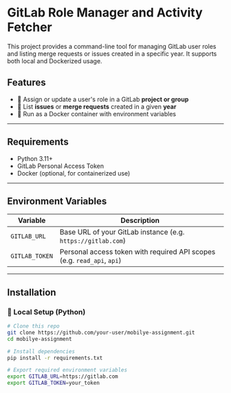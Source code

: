 # GitLab Role Manager and Activity Fetcher

This project provides a command-line tool for managing GitLab user roles and listing merge requests or issues created in a specific year. It supports both local and Dockerized usage.

## Features

- 🔑 Assign or update a user's role in a GitLab **project or group**
- 📅 List **issues** or **merge requests** created in a given **year**
- 🐳 Run as a Docker container with environment variables

---

## Requirements

- Python 3.11+
- GitLab Personal Access Token
- Docker (optional, for containerized use)

---

## Environment Variables

| Variable      | Description                  |
|---------------|------------------------------|
| `GITLAB_URL`  | Base URL of your GitLab instance (e.g. `https://gitlab.com`) |
| `GITLAB_TOKEN`| Personal access token with required API scopes (e.g. `read_api`, `api`) |

---

## Installation

### 🔧 Local Setup (Python)

```bash
# Clone this repo
git clone https://github.com/your-user/mobilye-assignment.git
cd mobilye-assignment

# Install dependencies
pip install -r requirements.txt

# Export required environment variables
export GITLAB_URL=https://gitlab.com
export GITLAB_TOKEN=your_token
